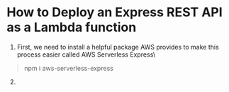 # How to Deploy an Express REST API as a Lambda function

1. First, we need to install a helpful package AWS provides to make this process easier called AWS Serverless Express\

> npm i aws-serverless-express

2. 